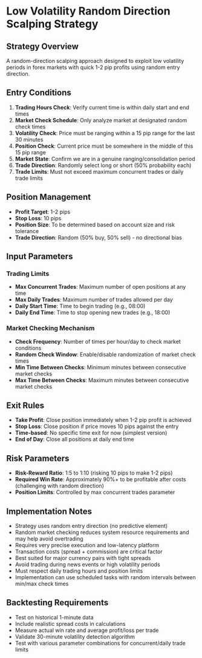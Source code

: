 # Low Volatility Random Direction Scalping Strategy

## Strategy Overview
A random-direction scalping approach designed to exploit low volatility periods in forex markets with quick 1-2 pip profits using random entry direction.

## Entry Conditions
1. **Trading Hours Check**: Verify current time is within daily start and end times
2. **Market Check Schedule**: Only analyze market at designated random check times
3. **Volatility Check**: Price must be ranging within a 15 pip range for the last 30 minutes
4. **Position Check**: Current price must be somewhere in the middle of this 15 pip range
5. **Market State**: Confirm we are in a genuine ranging/consolidation period
6. **Trade Direction**: Randomly select long or short (50% probability each)
7. **Trade Limits**: Must not exceed maximum concurrent trades or daily trade limits

## Position Management
- **Profit Target**: 1-2 pips
- **Stop Loss**: 10 pips
- **Position Size**: To be determined based on account size and risk tolerance
- **Trade Direction**: Random (50% buy, 50% sell) - no directional bias

## Input Parameters

### Trading Limits
- **Max Concurrent Trades**: Maximum number of open positions at any time
- **Max Daily Trades**: Maximum number of trades allowed per day
- **Daily Start Time**: Time to begin trading (e.g., 08:00)
- **Daily End Time**: Time to stop opening new trades (e.g., 18:00)

### Market Checking Mechanism
- **Check Frequency**: Number of times per hour/day to check market conditions
- **Random Check Window**: Enable/disable randomization of market check times
- **Min Time Between Checks**: Minimum minutes between consecutive market checks
- **Max Time Between Checks**: Maximum minutes between consecutive market checks

## Exit Rules
- **Take Profit**: Close position immediately when 1-2 pip profit is achieved
- **Stop Loss**: Close position if price moves 10 pips against the entry
- **Time-based**: No specific time exit for now (simplest version)
- **End of Day**: Close all positions at daily end time

## Risk Parameters
- **Risk-Reward Ratio**: 1:5 to 1:10 (risking 10 pips to make 1-2 pips)
- **Required Win Rate**: Approximately 90%+ to be profitable after costs (challenging with random direction)
- **Position Limits**: Controlled by max concurrent trades parameter

## Implementation Notes
- Strategy uses random entry direction (no predictive element)
- Random market checking reduces system resource requirements and may help avoid overtrading
- Requires very precise execution and low-latency platform
- Transaction costs (spread + commission) are critical factor
- Best suited for major currency pairs with tight spreads
- Avoid trading during news events or high volatility periods
- Must respect daily trading hours and position limits
- Implementation can use scheduled tasks with random intervals between min/max check times

## Backtesting Requirements
- Test on historical 1-minute data
- Include realistic spread costs in calculations
- Measure actual win rate and average profit/loss per trade
- Validate 30-minute volatility detection algorithm
- Test with various parameter combinations for concurrent/daily trade limits